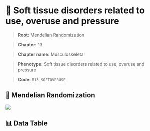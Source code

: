 # 🧪 Soft tissue disorders related to use, overuse and pressure

> **Root:** Mendelian Randomization

> **Chapter:** 13  

> **Chapter name:** Musculoskeletal

> **Phenotype:** Soft tissue disorders related to use, overuse and pressure  

> **Code:** `M13_SOFTOVERUSE`

## 🧬 Mendelian Randomization  

<img src="/MR/Figures/Forward/M13_SOFTOVERUSE.png"/>

## 📊 Data Table

<CsvTableMRF src="/public/MR/Data/Forward/M13_SOFTOVERUSE.csv"/>
